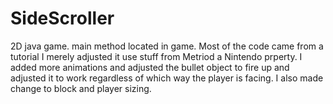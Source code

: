 # SideScroller
2D java game.
main method located in game.
Most of the code came from a tutorial I merely adjusted it use stuff from Metriod a Nintendo prperty.
I added more animations and adjusted the bullet object to fire up and adjusted it to work regardless of which way the player is facing.
I also made change to block and player sizing.
